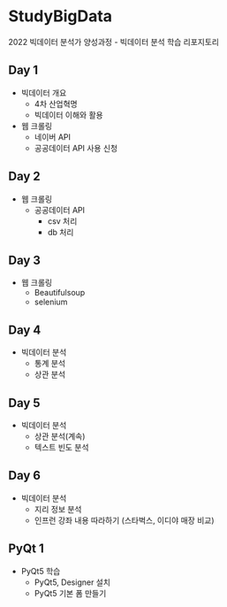 # StudyBigData
2022 빅데이터 분석가 양성과정 - 빅데이터 분석 학습 리포지토리

## Day 1
- 빅데이터 개요
  - 4차 산업혁명
  - 빅데이터 이해와 활용
- 웹 크롤링
  - 네이버 API
  - 공공데이터 API 사용 신청

## Day 2
- 웹 크롤링
  - 공공데이터 API
    - csv 처리
    - db 처리

## Day 3
- 웹 크롤링
  - Beautifulsoup
  - selenium

## Day 4
- 빅데이터 분석
  - 통계 분석
  - 상관 분석

## Day 5
- 빅데이터 분석
  - 상관 분석(계속)
  - 텍스트 빈도 분석

## Day 6
- 빅데이터 분석
  - 지리 정보 분석
  - 인프런 강좌 내용 따라하기 (스타벅스, 이디야 매장 비교)

## PyQt 1
- PyQt5 학습
  - PyQt5, Designer 설치
  - PyQt5 기본 폼 만들기